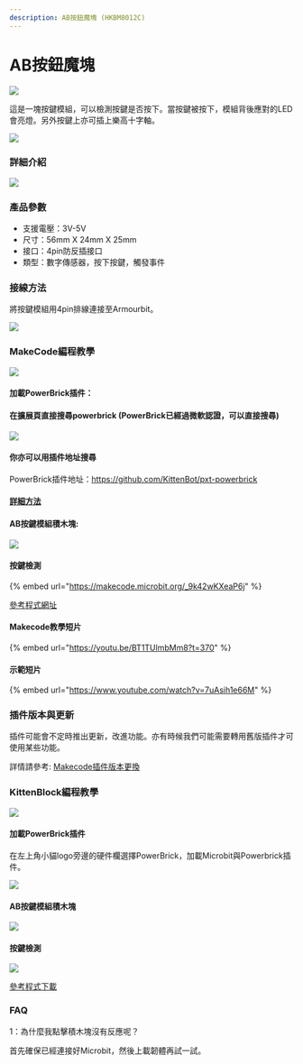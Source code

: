 ```yaml
---
description: AB按鈕魔塊 (HKBM8012C)
---
```


# AB按鈕魔塊

![](https://kittenbothk.readthedocs.io/en/latest/\_images/08\_03.png)

這是一塊按鍵模組，可以檢測按鍵是否按下。當按鍵被按下，模組背後應對的LED會亮燈。另外按鍵上亦可插上樂高十字軸。

![](https://kittenbothk.readthedocs.io/en/latest/\_images/IMG\_2569.GIF)

### 詳細介紹

![](https://kittenbothk.readthedocs.io/en/latest/\_images/08\_01.png)

### 產品參數

* 支援電壓：3V-5V
* 尺寸：56mm X 24mm X 25mm
* 接口：4pin防反插接口
* 類型：數字傳感器，按下按鍵，觸發事件

### 接線方法

將按鍵模組用4pin排線連接至Armourbit。

![](https://kittenbothk.readthedocs.io/en/latest/\_images/bumper\_wire.png)

### MakeCode編程教學

![](https://kittenbothk.readthedocs.io/en/latest/\_images/mcbanner13.png)

#### 加載PowerBrick插件：

#### 在擴展頁直接搜尋powerbrick (PowerBrick已經過微軟認證，可以直接搜尋)

![](https://kittenbothk.readthedocs.io/en/latest/\_images/powerbrick\_search.png)

#### 你亦可以用插件地址搜尋

PowerBrick插件地址：https://github.com/KittenBot/pxt-powerbrick

#### [詳細方法](../../makecode/kittenbotandmakecode.md)

#### AB按鍵模組積木塊:

![](https://kittenbothk.readthedocs.io/en/latest/\_images/bumperblocks.png)

#### 按鍵檢測

{% embed url="https://makecode.microbit.org/_9k42wKXeaP6j" %}

[參考程式網址](https://makecode.microbit.org/\_9k42wKXeaP6j)

#### Makecode教學短片

{% embed url="https://youtu.be/BT1TUlmbMm8?t=370" %}

#### 示範短片

{% embed url="https://www.youtube.com/watch?v=7uAsih1e66M" %}

### 插件版本與更新

插件可能會不定時推出更新，改進功能。亦有時候我們可能需要轉用舊版插件才可使用某些功能。

詳情請參考: [Makecode插件版本更換](../../makecode/makecodeextupdate.md)

### KittenBlock編程教學

![](https://kittenbothk.readthedocs.io/en/latest/\_images/kbbanner7.png)

#### 加載PowerBrick插件

在左上角小貓logo旁邊的硬件欄選擇PowerBrick，加載Microbit與Powerbrick插件。

![](https://kittenbothk.readthedocs.io/en/latest/\_images/addextension1.png)

#### AB按鍵模組積木塊

![](https://kittenbothk.readthedocs.io/en/latest/\_images/kbbumpersblock.png)

#### 按鍵檢測

![](https://kittenbothk.readthedocs.io/en/latest/\_images/kbbumpers.png)

[參考程式下載](https://bit.ly/PowerbrickM6\_01sb3)

### FAQ

1：為什麼我點擊積木塊沒有反應呢？

首先確保已經連接好Microbit，然後上載韌體再試一試。
